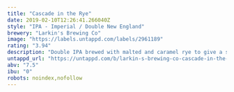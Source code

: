 ```yaml
---
title: "Cascade in the Rye"
date: 2019-02-10T12:26:41.266040Z
style: "IPA - Imperial / Double New England"
brewery: "Larkin's Brewing Co"
image: "https://labels.untappd.com/labels/2961189"
rating: "3.94"
description: "Double IPA brewed with malted and caramel rye to give a sweet, spicy malt base. Vermont yeast gives a big chewy body with peach, apricot and perfumed notes. Centennial and Citra in the whirlpool, followed by a double dry hop of Cascade, Mosaic and Citra, gives a complex bouquet of stone fruits, grapefruit, rosewater and berries."
untappd_url: "https://untappd.com/b/larkin-s-brewing-co-cascade-in-the-rye/2961189"
abv: "7.5"
ibu: "0"
robots: noindex,nofollow
---
```

